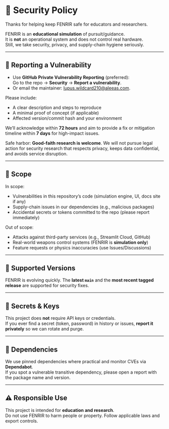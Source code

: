 # 🔐 Security Policy

Thanks for helping keep FENRIR safe for educators and researchers.

FENRIR is an **educational simulation** of pursuit/guidance.  
It is **not** an operational system and does not control real hardware.  
Still, we take security, privacy, and supply-chain hygiene seriously.

---

## 📣 Reporting a Vulnerability

- Use **GitHub Private Vulnerability Reporting** (preferred):  
  Go to the repo → **Security** → **Report a vulnerability**.
- Or email the maintainer: lupus.wildcard210@aleeas.com.

Please include:
- A clear description and steps to reproduce
- A minimal proof of concept (if applicable)
- Affected version/commit hash and your environment

We’ll acknowledge within **72 hours** and aim to provide a fix or mitigation timeline within **7 days** for high-impact issues.

Safe harbor: **Good-faith research is welcome**. We will not pursue legal action for security research that respects privacy, keeps data confidential, and avoids service disruption.

---

## 🔭 Scope

In scope:
- Vulnerabilities in this repository’s code (simulation engine, UI, docs site if any)
- Supply-chain issues in our dependencies (e.g., malicious packages)
- Accidental secrets or tokens committed to the repo (please report immediately)

Out of scope:
- Attacks against third-party services (e.g., Streamlit Cloud, GitHub)
- Real-world weapons control systems (FENRIR is **simulation only**)
- Feature requests or physics inaccuracies (use Issues/Discussions)

---

## 🔄 Supported Versions

FENRIR is evolving quickly. The **latest `main`** and the **most recent tagged release** are supported for security fixes.

---

## 🔑 Secrets & Keys

This project does **not** require API keys or credentials.  
If you ever find a secret (token, password) in history or issues, **report it privately** so we can rotate and purge.

---

## 🔧 Dependencies

We use pinned dependencies where practical and monitor CVEs via **Dependabot**.  
If you spot a vulnerable transitive dependency, please open a report with the package name and version.

---

## ⚠️ Responsible Use

This project is intended for **education and research**.  
Do not use FENRIR to harm people or property. Follow applicable laws and export controls.
